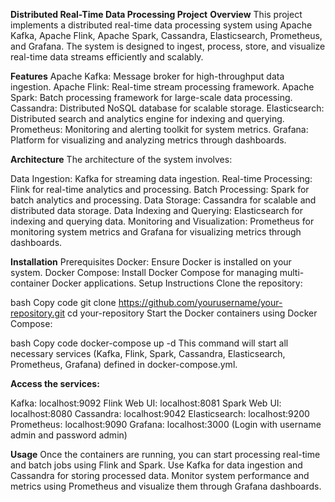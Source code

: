 **Distributed Real-Time Data Processing Project**
**Overview**
This project implements a distributed real-time data processing system using Apache Kafka, Apache Flink, Apache Spark, Cassandra, Elasticsearch, Prometheus, and Grafana. The system is designed to ingest, process, store, and visualize real-time data streams efficiently and scalably.

**Features**
Apache Kafka: Message broker for high-throughput data ingestion.
Apache Flink: Real-time stream processing framework.
Apache Spark: Batch processing framework for large-scale data processing.
Cassandra: Distributed NoSQL database for scalable storage.
Elasticsearch: Distributed search and analytics engine for indexing and querying.
Prometheus: Monitoring and alerting toolkit for system metrics.
Grafana: Platform for visualizing and analyzing metrics through dashboards.

**Architecture**
The architecture of the system involves:

Data Ingestion: Kafka for streaming data ingestion.
Real-time Processing: Flink for real-time analytics and processing.
Batch Processing: Spark for batch analytics and processing.
Data Storage: Cassandra for scalable and distributed data storage.
Data Indexing and Querying: Elasticsearch for indexing and querying data.
Monitoring and Visualization: Prometheus for monitoring system metrics and Grafana for visualizing metrics through dashboards.

**Installation**
Prerequisites
Docker: Ensure Docker is installed on your system.
Docker Compose: Install Docker Compose for managing multi-container Docker applications.
Setup Instructions
Clone the repository:

bash
Copy code
git clone https://github.com/yourusername/your-repository.git
cd your-repository
Start the Docker containers using Docker Compose:

bash
Copy code
docker-compose up -d
This command will start all necessary services (Kafka, Flink, Spark, Cassandra, Elasticsearch, Prometheus, Grafana) defined in docker-compose.yml.

**Access the services:**

Kafka: localhost:9092
Flink Web UI: localhost:8081
Spark Web UI: localhost:8080
Cassandra: localhost:9042
Elasticsearch: localhost:9200
Prometheus: localhost:9090
Grafana: localhost:3000 (Login with username admin and password admin)

**Usage**
Once the containers are running, you can start processing real-time and batch jobs using Flink and Spark.
Use Kafka for data ingestion and Cassandra for storing processed data.
Monitor system performance and metrics using Prometheus and visualize them through Grafana dashboards.
